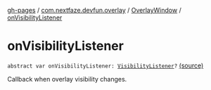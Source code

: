 [gh-pages](../../index.md) / [com.nextfaze.devfun.overlay](../index.md) / [OverlayWindow](index.md) / [onVisibilityListener](./on-visibility-listener.md)

# onVisibilityListener

`abstract var onVisibilityListener: `[`VisibilityListener`](../-visibility-listener.md)`?` [(source)](https://github.com/NextFaze/dev-fun/tree/master/devfun/src/main/java/com/nextfaze/devfun/overlay/OverlayWindow.kt#L148)

Callback when overlay visibility changes.

